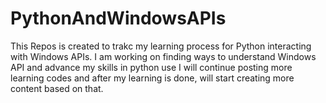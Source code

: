 # PythonAndWindowsAPIs
This Repos is created to trakc my learning process for Python interacting with Windows APIs. I am working on finding ways to understand Windows API and advance my skills in python use
I will continue posting more learning codes and after my learning is done, will start creating more content based on that. 
